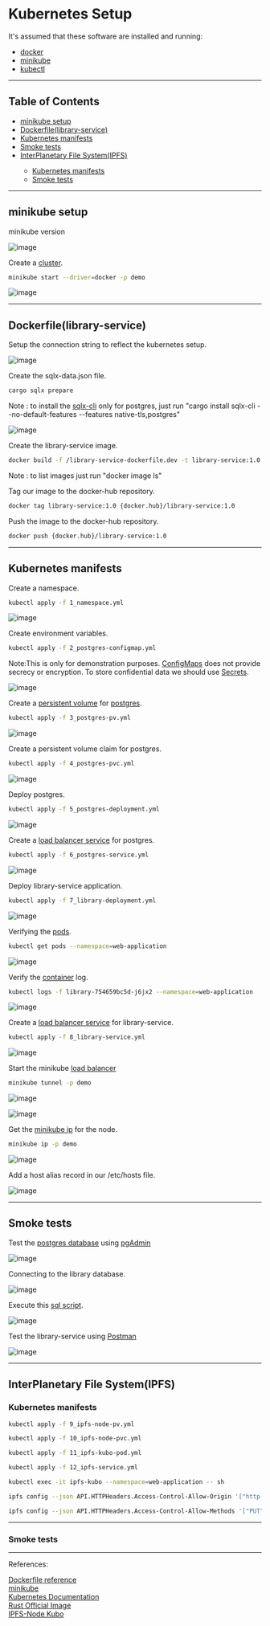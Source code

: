 # Kubernetes Setup

It's assumed that these software are installed and running:

<ul>
  <li><a href="https://docs.docker.com/engine/install/ubuntu/" target="_blank">docker</a></li>
  <li><a href="https://minikube.sigs.k8s.io/docs/start/" target="_blank">minikube</a></li>
  <li><a href="https://kubernetes.io/docs/tasks/tools/install-kubectl-linux/" target="_blank">kubectl</a></li>
</ul>
<hr>

## Table of Contents<br>
<ul>
  <li><a href="https://github.com/gcp-development/web-application/tree/main/kubernetes-setup#minikube-setup" target="_self">minikube setup</a></li>
  <li><a href="https://github.com/gcp-development/web-application/tree/main/kubernetes-setup#dockerfilelibrary-service" target="_self">Dockerfile(library-service)</a></li>
  <li><a href="https://github.com/gcp-development/web-application/tree/main/kubernetes-setup#kubernetes-manifests" target="_self">Kubernetes manifests</a></li>
  <li><a href="https://github.com/gcp-development/web-application/blob/main/kubernetes-setup/README.md#smoke-tests" target="_self">Smoke tests</a></li>
  <li><a href="https://github.com/gcp-development/web-application/blob/main/kubernetes-setup/README.md#interplanetary-file-systemipfs" target="_self"> InterPlanetary File System(IPFS)</a></li>
  <ul>
    <li><a href="https://github.com/gcp-development/web-application/blob/main/kubernetes-setup/README.md#kubernetes-manifests-1" target="_self">Kubernetes manifests</a></li>
    <li><a href="https://github.com/gcp-development/web-application/blob/main/kubernetes-setup/README.md#smoke-tests-1" target="_self">Smoke tests</a></li>
  </ul>
</ul>
<hr>

## minikube setup

minikube version

![image](https://user-images.githubusercontent.com/76512851/222912565-1742b8a7-2b23-45f2-9007-bb1ade990be1.png)

Create a [cluster](https://minikube.sigs.k8s.io/docs/commands/profile/).
```bash
minikube start --driver=docker -p demo
```
![image](https://user-images.githubusercontent.com/76512851/222913292-c33b7a20-b00f-49f8-a8df-3bca70837d51.png)

<hr>

## Dockerfile(library-service)

Setup the connection string to reflect the kubernetes setup.

![image](https://user-images.githubusercontent.com/76512851/222966080-9e1485a7-881c-40c1-b816-84b6dcdd8c5a.png)

Create the sqlx-data.json file.
```bash
cargo sqlx prepare
```
Note : to install the [sqlx-cli](https://crates.io/crates/sqlx-cli) only for postgres, just run "cargo install sqlx-cli --no-default-features --features native-tls,postgres"

![image](https://user-images.githubusercontent.com/76512851/222965937-03ce8a0e-0b0a-46e5-a84e-bafa57fc058f.png)

Create the library-service image.
```bash
docker build -f /library-service-dockerfile.dev -t library-service:1.0 .
```
Note : to list images just run "docker image ls"

Tag our image to the docker-hub repository.
```bash
docker tag library-service:1.0 {docker.hub}/library-service:1.0
```
Push the image to the docker-hub repository.
```bash
docker push {docker.hub}/library-service:1.0
```

<hr>

## Kubernetes manifests

Create a namespace.
```bash
kubectl apply -f 1_namespace.yml
```
![image](https://user-images.githubusercontent.com/76512851/222913681-a1d8f917-2fed-4ffa-8ded-90470a354d43.png)

Create environment variables.
```bash
kubectl apply -f 2_postgres-configmap.yml
```
Note:This is only for demonstration purposes. [ConfigMaps](https://kubernetes.io/docs/concepts/configuration/configmap/) does not provide secrecy or encryption. To store confidential data we should use [Secrets](https://kubernetes.io/docs/concepts/configuration/secret/).

![image](https://user-images.githubusercontent.com/76512851/222915388-f776f3bb-8ff3-478d-b3cf-a67b57582970.png)

Create a [persistent volume](https://kubernetes.io/docs/concepts/storage/persistent-volumes/) for [postgres](https://www.postgresql.org/).
```bash
kubectl apply -f 3_postgres-pv.yml
```

![image](https://user-images.githubusercontent.com/76512851/222915466-8ed1e363-85b4-46b6-92fd-70a4730ae031.png)

Create a persistent volume claim for postgres.
```bash
kubectl apply -f 4_postgres-pvc.yml
```

![image](https://user-images.githubusercontent.com/76512851/222915553-4752d118-04c8-4169-be83-260fd5d5564b.png)

Deploy postgres.
```bash
kubectl apply -f 5_postgres-deployment.yml
```
![image](https://user-images.githubusercontent.com/76512851/222915679-ebaec9de-6c94-4854-955e-ba37e7ca10e4.png)

Create a [load balancer service](https://kubernetes.io/docs/concepts/services-networking/service/#loadbalancer) for postgres.
```bash
kubectl apply -f 6_postgres-service.yml
```
![image](https://user-images.githubusercontent.com/76512851/222916006-6c6dd2f5-47ca-4198-b8a7-3149fd9f67f7.png)

Deploy library-service application.
```bash
kubectl apply -f 7_library-deployment.yml
```
![image](https://user-images.githubusercontent.com/76512851/222916452-2f891197-f1ef-4fda-89b6-9e6b158427ca.png)

Verifying the [pods](https://kubernetes.io/docs/concepts/workloads/pods/).
```bash
kubectl get pods --namespace=web-application
```
![image](https://user-images.githubusercontent.com/76512851/222916601-584276d3-9cc1-4cd7-8f29-150cb1a01613.png)

Verify the [container](https://kubernetes.io/docs/concepts/containers/) log.
```bash
kubectl logs -f library-754659bc5d-j6jx2 --namespace=web-application
```
![image](https://user-images.githubusercontent.com/76512851/222965759-62568463-ca39-4850-ab64-1cb53a0504f9.png)

Create a [load balancer service](https://kubernetes.io/docs/concepts/services-networking/service/#loadbalancer) for library-service.
```bash
kubectl apply -f 8_library-service.yml
```
![image](https://user-images.githubusercontent.com/76512851/222916925-22fc37a4-31c7-48e6-8a2a-dabdda858e63.png)

Start the minikube [load balancer](https://minikube.sigs.k8s.io/docs/handbook/accessing/#loadbalancer-access)
```bash
minikube tunnel -p demo
```
![image](https://user-images.githubusercontent.com/76512851/222916983-2ba9841a-32af-431e-b1f4-486f0ebfb031.png)

![image](https://user-images.githubusercontent.com/76512851/222917137-6a54dc5b-80f8-43b2-aaf1-d30603a270cb.png)

Get the [minikube ip](https://minikube.sigs.k8s.io/docs/commands/ip/) for the node.

```bash
minikube ip -p demo
```
![image](https://user-images.githubusercontent.com/76512851/222918074-f1a14a91-192e-4a80-809d-b57eac2dd91d.png)

Add a host alias record in our /etc/hosts file.

![image](https://user-images.githubusercontent.com/76512851/222917956-a33797a8-1061-460e-a8ab-82f928d9ddaa.png)

<hr>

## Smoke tests

Test the [postgres database](https://www.postgresql.org/) using [pgAdmin](https://www.pgadmin.org/download/)

![image](https://user-images.githubusercontent.com/76512851/222918441-29c02a2b-c556-46b9-9fe1-abe820a39527.png)

Connecting to the library database.

![image](https://user-images.githubusercontent.com/76512851/222918644-b17640c8-7c9d-451a-b407-a8a058a0d3b8.png)

Execute this [sql script](https://github.com/gcp-development/web-application/blob/main/library-service/src/model/sql_scripts/1_tbBooks.sql).

![image](https://user-images.githubusercontent.com/76512851/222968007-704da7cc-0d64-437e-ba5a-ecb5fff981fb.png)

Test the library-service using [Postman](https://www.postman.com/downloads/)

![image](https://user-images.githubusercontent.com/76512851/222967580-819bba06-fc85-476f-bd18-6cf88cf0bded.png)

<hr>

## InterPlanetary File System(IPFS)

### Kubernetes manifests

```bash
kubectl apply -f 9_ipfs-node-pv.yml
```

```bash
kubectl apply -f 10_ipfs-node-pvc.yml
```

```bash
kubectl apply -f 11_ipfs-kubo-pod.yml
```

```bash
kubectl apply -f 12_ipfs-service.yml
```

```bash
kubectl exec -it ipfs-kubo --namespace=web-application -- sh
```

```bash
ipfs config --json API.HTTPHeaders.Access-Control-Allow-Origin '["http://demo:32546", "http://localhost:3000", "http://127.0.0.1:5001", "https://webui.ipfs.io"]'
```

```bash
ipfs config --json API.HTTPHeaders.Access-Control-Allow-Methods '["PUT", "POST"]'
```

<hr>

### Smoke tests

<hr>

References:<br>

[Dockerfile reference](https://docs.docker.com/engine/reference/builder/)<br>
[minikube](https://minikube.sigs.k8s.io/docs/)<br>
[Kubernetes Documentation](https://kubernetes.io/docs/home/)<br>
[Rust Official Image](https://hub.docker.com/_/rust)<br>
[IPFS-Node Kubo](https://github.com/ipfs/kubo#readme)
